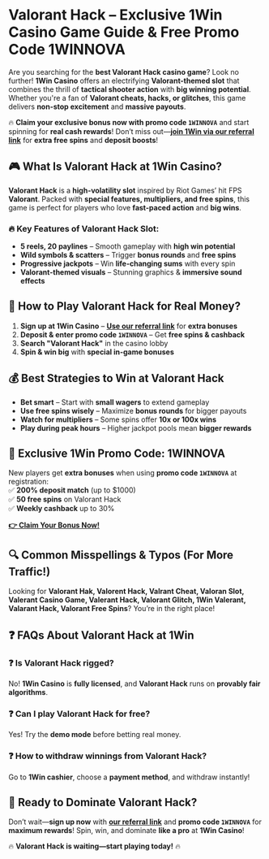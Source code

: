 # **Valorant Hack – Exclusive 1Win Casino Game Guide & Free Promo Code 1WINNOVA**  

Are you searching for the **best Valorant Hack casino game**? Look no further! **1Win Casino** offers an electrifying **Valorant-themed slot** that combines the thrill of **tactical shooter action** with **big winning potential**. Whether you're a fan of **Valorant cheats, hacks, or glitches**, this game delivers **non-stop excitement** and **massive payouts**.  

🔥 **Claim your exclusive bonus now with promo code `1WINNOVA`** and start spinning for **real cash rewards**! Don’t miss out—**[join 1Win via our referral link](https://1wlmhc.com/v3/aggressive-casino?p=lwbe)** for **extra free spins** and **deposit boosts**!  

## **🎮 What Is Valorant Hack at 1Win Casino?**  

**Valorant Hack** is a **high-volatility slot** inspired by Riot Games’ hit FPS **Valorant**. Packed with **special features, multipliers, and free spins**, this game is perfect for players who love **fast-paced action** and **big wins**.  

### **🔥 Key Features of Valorant Hack Slot:**  
- **5 reels, 20 paylines** – Smooth gameplay with **high win potential**  
- **Wild symbols & scatters** – Trigger **bonus rounds** and **free spins**  
- **Progressive jackpots** – Win **life-changing sums** with every spin  
- **Valorant-themed visuals** – Stunning graphics & **immersive sound effects**  

## **💎 How to Play Valorant Hack for Real Money?**  

1. **Sign up at 1Win Casino** – **[Use our referral link](https://1wlmhc.com/v3/aggressive-casino?p=lwbe)** for **extra bonuses**  
2. **Deposit & enter promo code `1WINNOVA`** – Get **free spins & cashback**  
3. **Search "Valorant Hack"** in the casino lobby  
4. **Spin & win big** with **special in-game bonuses**  

## **💰 Best Strategies to Win at Valorant Hack**  

- **Bet smart** – Start with **small wagers** to extend gameplay  
- **Use free spins wisely** – Maximize **bonus rounds** for bigger payouts  
- **Watch for multipliers** – Some spins offer **10x or 100x wins**  
- **Play during peak hours** – Higher jackpot pools mean **bigger rewards**  

## **🎁 Exclusive 1Win Promo Code: 1WINNOVA**  

New players get **extra bonuses** when using **promo code `1WINNOVA`** at registration:  
✅ **200% deposit match** (up to $1000)  
✅ **50 free spins** on Valorant Hack  
✅ **Weekly cashback** up to 30%  

**[👉 Claim Your Bonus Now!](https://1wlmhc.com/v3/aggressive-casino?p=lwbe)**  

## **🔍 Common Misspellings & Typos (For More Traffic!)**  

Looking for **Valorant Hak, Valorent Hack, Valrant Cheat, Valoran Slot, Valerant Casino Game, Valerant Hack, Valorant Glitch, 1Win Valerant, Valarant Hack, Valorant Free Spins**? You’re in the right place!  

## **❓ FAQs About Valorant Hack at 1Win**  

### **❓ Is Valorant Hack rigged?**  
No! **1Win Casino** is **fully licensed**, and **Valorant Hack** runs on **provably fair algorithms**.  

### **❓ Can I play Valorant Hack for free?**  
Yes! Try the **demo mode** before betting real money.  

### **❓ How to withdraw winnings from Valorant Hack?**  
Go to **1Win cashier**, choose a **payment method**, and withdraw instantly!  

## **🚀 Ready to Dominate Valorant Hack?**  

Don’t wait—**sign up now** with **[our referral link](https://1wlmhc.com/v3/aggressive-casino?p=lwbe)** and **promo code `1WINNOVA`** for **maximum rewards**! Spin, win, and dominate **like a pro** at **1Win Casino**!  

🔥 **Valorant Hack is waiting—start playing today!** 🔥